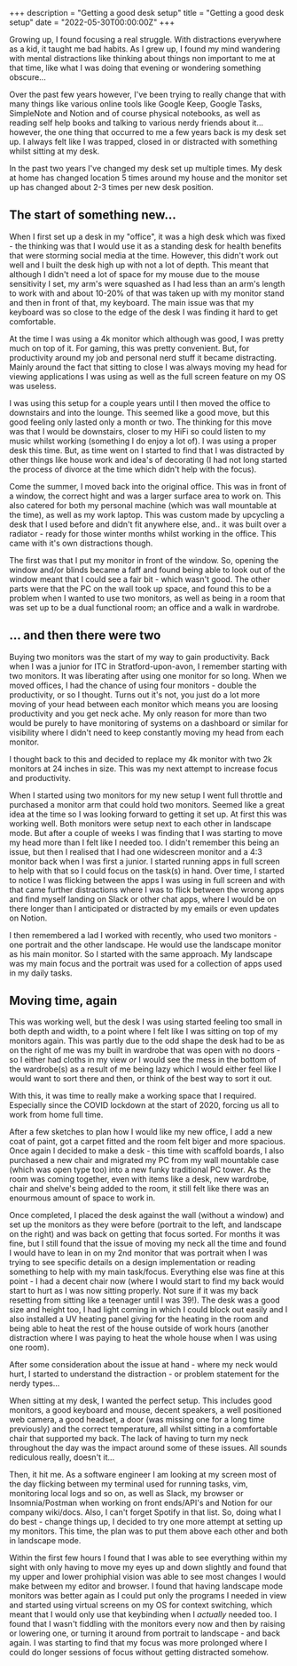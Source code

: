 +++
description = "Getting a good desk setup"
title = "Getting a good desk setup"
date = "2022-05-30T00:00:00Z"
+++

Growing up, I found focusing a real struggle. With distractions everywhere as a kid, it taught me bad habits. As I grew up, I found my mind wandering with mental distractions like thinking about things non important to me at that time, like what I was doing that evening or wondering something obscure...

Over the past few years however, I've been trying to really change that with many things like various online tools like Google Keep, Google Tasks, SimpleNote and Notion and of course physical notebooks, as well as reading self help books and talking to various nerdy friends about it... however, the one thing that occurred to me a few years back is my desk set up. I always felt like I was trapped, closed in or distracted with something whilst sitting at my desk.

In the past two years I've changed my desk set up multiple times. My desk at home has changed location 5 times around my house and the monitor set up has changed about 2-3 times per new desk position.

## The start of something new...

When I first set up a desk in my "office", it was a high desk which was fixed - the thinking was that I would use it as a standing desk for health benefits that were storming social media at the time. However, this didn't work out well and I built the desk high up with not a lot of depth. This meant that although I didn't need a lot of space for my mouse due to the mouse sensitivity I set, my arm's were squashed as I had less than an arm's length to work with and about 10-20% of that was taken up with my monitor stand and then in front of that, my keyboard. The main issue was that my keyboard was so close to the edge of the desk I was finding it hard to get comfortable.

At the time I was using a 4k monitor which although was good, I was pretty much on top of it. For gaming, this was pretty convenient. But, for productivity around my job and personal nerd stuff it became distracting.  Mainly around the fact that sitting to close I was always moving my head for viewing applications I was using as well as the full screen feature on my OS was useless.

I was using this setup for a couple years until I then moved the office to downstairs and into the lounge. This seemed like a good move, but this good feeling only lasted only a month or two. The thinking for this move was that I would be downstairs, closer to my HiFi so could listen to my music whilst working (something I do enjoy a lot of). I was using a proper desk this time. But, as time went on I started to find that I was distracted by other things like house work and idea's of decorating (I had not long started the process of divorce at the time which didn't help with the focus).

Come the summer, I moved back into the original office. This was in front of a window, the correct hight and was a larger surface area to work on. This also catered for both my personal machine (which was wall mountable at the time), as well as my work laptop. This was custom made by upcycling a desk that I used before and didn't fit anywhere else, and.. it was built over a radiator - ready for those winter months whilst working in the office. This came with it's own distractions though.

The first was that I put my monitor in front of the window. So, opening the window and/or blinds became a faff and found being able to look out of the window meant that I could see a fair bit - which wasn't good. The other parts were that the PC on the wall took up space, and found this to be a problem when I wanted to use two monitors, as well as being in a room that was set up to be a dual functional room; an office and a walk in wardrobe.

## ... and then there were two

Buying two monitors was the start of my way to gain productivity. Back when I was a junior for ITC in Stratford-upon-avon, I remember starting with two monitors. It was liberating after using one monitor for so long. When we moved offices, I had the chance of using four monitors - double the productivity, or so I thought. Turns out it's not, you just do a lot more moving of your head between each monitor which means you are loosing productivity and you get neck ache. My only reason for more than two would be purely to have monitoring of systems on a dashboard or similar for visibility where I didn't need to keep constantly moving my head from each monitor.

I thought back to this and decided to replace my 4k monitor with two 2k monitors at 24 inches in size. This was my next attempt to increase focus and productivity.

When I started using two monitors for my new setup I went full throttle and purchased a monitor arm that could hold two monitors. Seemed like a great idea at the time so I was looking forward to getting it set up. At first this was working well. Both monitors were setup next to each other in landscape mode. But after a couple of weeks I was finding that I was starting to move my head more than I felt like I needed too. I didn't remember this being an issue, but then I realised that I had one widescreen monitor and a 4:3 monitor back when I was first a junior. I started running apps in full screen to help with that so I could focus on the task(s) in hand. Over time, I started to notice I was flicking between the apps I was using in full screen and with that came further distractions where I was to flick between the wrong apps and find myself landing on Slack or other chat apps, where I would be on there longer than I anticipated or distracted by my emails or even updates on Notion.

I then remembered a lad I worked with recently, who used two monitors - one portrait and the other landscape. He would use the landscape monitor as his main monitor. So I started with the same approach. My landscape was my main focus and the portrait was used for a collection of apps used in my daily tasks.

## Moving time, again

This was working well, but the desk I was using started feeling too small in both depth and width, to a point where I felt like I was sitting on top of my monitors again. This was partly due to the odd shape the desk had to be as on the right of me was my built in wardrobe that was open with no doors - so I either had cloths in my view _or_ I would see the mess in the bottom of the wardrobe(s) as a result of me being lazy which I would either feel like I would want to sort there and then, or think of the best way to sort it out.

With this, it was time to really make a working space that I required. Especially since the COVID lockdown at the start of 2020, forcing us all to work from home full time.

After a few sketches to plan how I would like my new office, I add a new coat of paint, got a carpet fitted and the room felt biger and more spacious. Once again I decided to make a desk - this time with scaffold boards, I also purchased a new chair and migrated my PC from my wall mountable case (which was open type too) into a new funky traditional PC tower. As the room was coming together, even with items like a desk, new wardrobe, chair and shelve's being added to the room, it still felt like there was an enourmous amount of space to work in.

Once completed, I placed the desk against the wall (without a window) and set up the monitors as they were before (portrait to the left, and landscape on the right) and was back on getting that focus sorted. For months it was fine, but I still found that the issue of moving my neck all the time and found I would have to lean in on my 2nd monitor that was portrait when I was trying to see specific details on a design implementation or reading something to help with my main task/focus. Everything else was fine at this point - I had a decent chair now (where I would start to find my back would start to hurt as I was now sitting properly. Not sure if it was my back resetting from sitting like a teenager until I was 39!). The desk was a good size and height too, I had light coming in which I could block out easily and I also installed a UV heating panel giving for the heating in the room and being able to heat the rest of the house outside of work hours (another distraction where I was paying to heat the whole house when I was using one room).

After some consideration about the issue at hand - where my neck would hurt, I started to understand the distraction - or problem statement for the nerdy types...

When sitting at my desk, I wanted the perfect setup. This includes good monitors, a good keyboard and mouse, decent speakers, a well positioned web camera, a good headset, a door (was missing one for a long time previously) and the correct temperature, all whilst sitting in a comfortable chair that supported my back. The lack of having to turn my neck throughout the day was the impact around some of these issues. All sounds rediculous really, doesn't it...

Then, it hit me. As a software engineer I am looking at my screen most of the day flicking between my terminal used for running tasks, vim, monitoring local logs and so on, as well as Slack, my browser or Insomnia/Postman when working on front ends/API's and Notion for our company wiki/docs. Also, I can't forget Spotify in that list. So, doing what I do best - change things up, I decided to try one more attempt at setting up my monitors. This time, the plan was to put them above each other and both in landscape mode.

Within the first few hours I found that I was able to see everything within my sight with only having to move my eyes up and down slightly and found that my upper and lower prohiphial vision was able to see most changes I would make between my editor and browser. I found that having landscape mode monitors was better again as I could put only the programs I needed in view and started using virtual screens on my OS for context switching, which meant that I would only use that keybinding when I _actually_ needed too. I found that I wasn't fiddling with the monitors every now and then by raising or lowering one, or turning it around from portrait to landscape - and back again. I was starting to find that my focus was more prolonged where I could do longer sessions of focus without getting distracted somehow.

